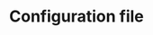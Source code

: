 ---
title: Configuration file
description: A reference page in my new Starlight docs site.

prev: false
---
